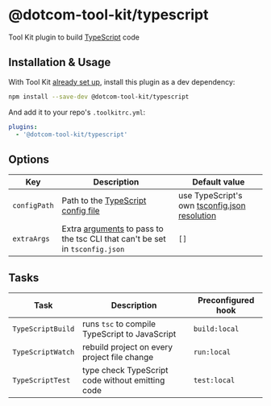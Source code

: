 # @dotcom-tool-kit/typescript

Tool Kit plugin to build [TypeScript](https://www.typescriptlang.org) code

## Installation & Usage

With Tool Kit [already set up](https://github.com/financial-times/dotcom-tool-kit#installing-and-using-tool-kit), install this plugin as a dev dependency:

```sh
npm install --save-dev @dotcom-tool-kit/typescript
```

And add it to your repo's `.toolkitrc.yml`:

```yml
plugins:
  - '@dotcom-tool-kit/typescript'
```

## Options

| Key | Description | Default value |
|-|-|-|
| `configPath` | Path to the [TypeScript config file](https://www.typescriptlang.org/tsconfig) | use TypeScript's own [tsconfig.json resolution](https://www.typescriptlang.org/docs/handbook/tsconfig-json.html#using-tsconfigjson-or-jsconfigjson) |
| `extraArgs` | Extra [arguments](https://www.typescriptlang.org/docs/handbook/compiler-options.html) to pass to the tsc CLI that can't be set in `tsconfig.json` | `[]`

## Tasks

| Task | Description | Preconfigured hook |
|-|-|-|
| `TypeScriptBuild` | runs `tsc` to compile TypeScript to JavaScript | `build:local` |
| `TypeScriptWatch` | rebuild project on every project file change | `run:local` |
| `TypeScriptTest` | type check TypeScript code without emitting code | `test:local` |
